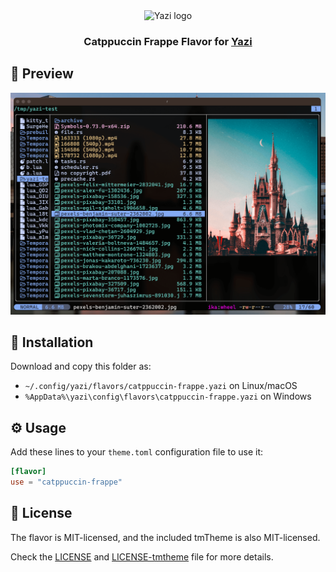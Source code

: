 <div align="center">
  <img src="https://github.com/sxyazi/yazi/blob/main/assets/logo.png?raw=true" alt="Yazi logo" width="20%">
</div>

<h3 align="center">
	Catppuccin Frappe Flavor for <a href="https://github.com/sxyazi/yazi">Yazi</a>
</h3>

## 👀 Preview

<img src="preview.png" width="600" />

## 🎨 Installation

Download and copy this folder as:

- `~/.config/yazi/flavors/catppuccin-frappe.yazi` on Linux/macOS
- `%AppData%\yazi\config\flavors\catppuccin-frappe.yazi` on Windows

## ⚙️ Usage

Add these lines to your `theme.toml` configuration file to use it:

```toml
[flavor]
use = "catppuccin-frappe"
```

## 📜 License

The flavor is MIT-licensed, and the included tmTheme is also MIT-licensed.

Check the [LICENSE](LICENSE) and [LICENSE-tmtheme](LICENSE-tmtheme) file for more details.
